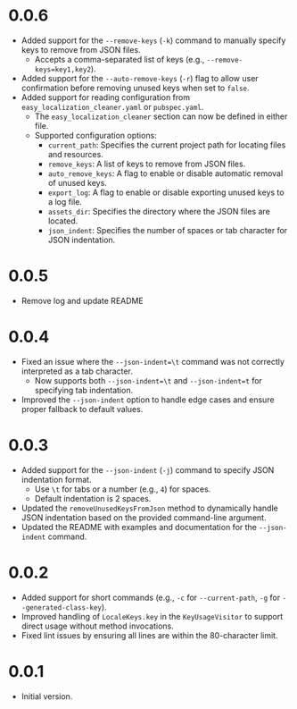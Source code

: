 # 0.0.6

- Added support for the `--remove-keys` (`-k`) command to manually specify keys to remove from JSON files.
  - Accepts a comma-separated list of keys (e.g., `--remove-keys=key1,key2`).
- Added support for the `--auto-remove-keys` (`-r`) flag to allow user confirmation before removing unused keys when set to `false`.
- Added support for reading configuration from `easy_localization_cleaner.yaml` or `pubspec.yaml`.
  - The `easy_localization_cleaner` section can now be defined in either file.
  - Supported configuration options:
    - `current_path`: Specifies the current project path for locating files and resources.
    - `remove_keys`: A list of keys to remove from JSON files.
    - `auto_remove_keys`: A flag to enable or disable automatic removal of unused keys.
    - `export_log`: A flag to enable or disable exporting unused keys to a log file.
    - `assets_dir`: Specifies the directory where the JSON files are located.
    - `json_indent`: Specifies the number of spaces or tab character for JSON indentation.

# 0.0.5

- Remove log and update README

# 0.0.4

- Fixed an issue where the `--json-indent=\t` command was not correctly interpreted as a tab character.
  - Now supports both `--json-indent=\t` and `--json-indent=t` for specifying tab indentation.
- Improved the `--json-indent` option to handle edge cases and ensure proper fallback to default values.

# 0.0.3

- Added support for the `--json-indent` (`-j`) command to specify JSON indentation format.
  - Use `\t` for tabs or a number (e.g., `4`) for spaces.
  - Default indentation is 2 spaces.
- Updated the `removeUnusedKeysFromJson` method to dynamically handle JSON indentation based on the provided command-line argument.
- Updated the README with examples and documentation for the `--json-indent` command.

# 0.0.2

- Added support for short commands (e.g., `-c` for `--current-path`, `-g` for `--generated-class-key`).
- Improved handling of `LocaleKeys.key` in the `KeyUsageVisitor` to support direct usage without method invocations.
- Fixed lint issues by ensuring all lines are within the 80-character limit.

# 0.0.1

- Initial version.
